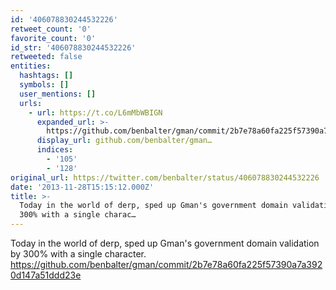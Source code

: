 ```yaml
---
id: '406078830244532226'
retweet_count: '0'
favorite_count: '0'
id_str: '406078830244532226'
retweeted: false
entities:
  hashtags: []
  symbols: []
  user_mentions: []
  urls:
    - url: https://t.co/L6mMbWBIGN
      expanded_url: >-
        https://github.com/benbalter/gman/commit/2b7e78a60fa225f57390a7a3920d147a51ddd23e
      display_url: github.com/benbalter/gman…
      indices:
        - '105'
        - '128'
original_url: https://twitter.com/benbalter/status/406078830244532226
date: '2013-11-28T15:15:12.000Z'
title: >-
  Today in the world of derp, sped up Gman's government domain validation by
  300% with a single charac…
---
```


Today in the world of derp, sped up Gman's government domain validation by 300% with a single character. https://github.com/benbalter/gman/commit/2b7e78a60fa225f57390a7a3920d147a51ddd23e